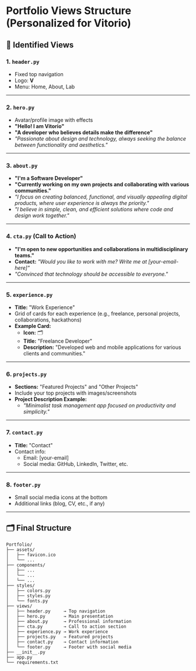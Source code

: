 # Portfolio Views Structure (Personalized for Vitorio)

## 📄 Identified Views

### 1. `header.py`

- Fixed top navigation
- Logo: **V**
- Menu: Home, About, Lab

---

### 2. `hero.py`

- Avatar/profile image with effects
- **"Hello! I am Vitorio"**
- **"A developer who believes details make the difference"**
- _"Passionate about design and technology, always seeking the balance between functionality and aesthetics."_

---

### 3. `about.py`

- **"I'm a Software Developer"**
- **"Currently working on my own projects and collaborating with various communities."**
- _"I focus on creating balanced, functional, and visually appealing digital products, where user experience is always the priority."_
- _"I believe in simple, clean, and efficient solutions where code and design work together."_

---

### 4. `cta.py` (Call to Action)

- **"I'm open to new opportunities and collaborations in multidisciplinary teams."**
- **Contact:** _"Would you like to work with me? Write me at [your-email-here]"_
- _"Convinced that technology should be accessible to everyone."_

---

### 5. `experience.py`

- **Title:** "Work Experience"
- Grid of cards for each experience (e.g., freelance, personal projects, collaborations, hackathons)
- **Example Card:**
  - **Icon:** 🗂️
  - **Title:** "Freelance Developer"
  - **Description:** "Developed web and mobile applications for various clients and communities."

---

### 6. `projects.py`

- **Sections:** "Featured Projects" and "Other Projects"
- Include your top projects with images/screenshots
- **Project Description Example:**
  - _"Minimalist task management app focused on productivity and simplicity."_

---

### 7. `contact.py`

- **Title:** "Contact"
- Contact info:
  - Email: [your-email]
  - Social media: GitHub, LinkedIn, Twitter, etc.

---

### 8. `footer.py`

- Small social media icons at the bottom
- Additional links (blog, CV, etc., if any)

---

## 🗂️ Final Structure

```
Portfolio/
├── assets/
│   ├── favicon.ico
│   └── ...
├── components/
│   ├── ...
│   └── ...
│   └── ...
├── styles/
│   ├── colors.py
│   ├── styles.py
│   └── fonts.py
├── views/
│   ├── header.py     → Top navigation
│   ├── hero.py       → Main presentation
│   ├── about.py      → Professional information
│   ├── cta.py        → Call to action section
│   ├── experience.py → Work experience
│   ├── projects.py   → Featured projects
│   ├── contact.py    → Contact information
│   └── footer.py     → Footer with social media
├── __init__.py
├── app.py
└── requirements.txt
```
